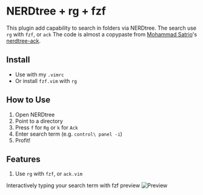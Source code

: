 # NERDtree + rg + fzf

This plugin add capability to search in folders via NERDtree. The search use `rg` with `fzf`, or `ack`
The code is almost a copypaste from [Mohammad Satrio](https://github.com/tyok)'s [nerdtree-ack](https://github.com/tyok/nerdtree-ack).

## Install

* Use with my `.vimrc`
* Or install `fzf.vim` with `rg`

## How to Use

1. Open NERDtree
1. Point to a directory
1. Press `f` for `Rg` or `k` for `Ack`
1. Enter search term (e.g. `control\ panel -i`)
1. Profit!

## Features

1. Use `rg` with `fzf`, or `ack.vim`

Interactively typing your search term with fzf preview
![Preview](https://i.imgur.com/aldTzAY.gif)
